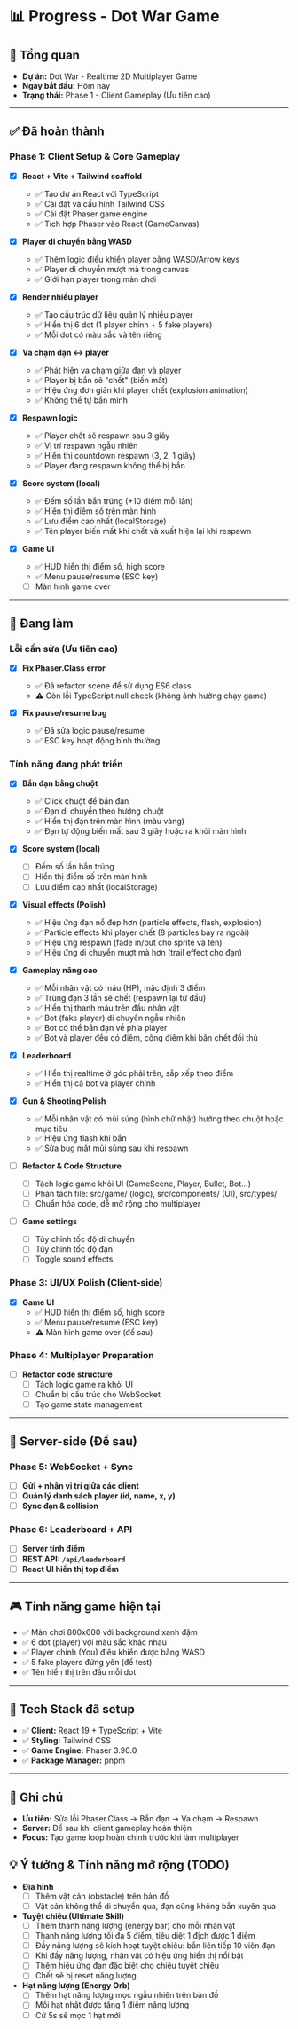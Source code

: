 # 📊 Progress - Dot War Game

## 🎯 Tổng quan
- **Dự án:** Dot War - Realtime 2D Multiplayer Game
- **Ngày bắt đầu:** Hôm nay
- **Trạng thái:** Phase 1 - Client Gameplay (Ưu tiên cao)

---

## ✅ Đã hoàn thành

### Phase 1: Client Setup & Core Gameplay
- [x] **React + Vite + Tailwind scaffold**
  - ✅ Tạo dự án React với TypeScript
  - ✅ Cài đặt và cấu hình Tailwind CSS
  - ✅ Cài đặt Phaser game engine
  - ✅ Tích hợp Phaser vào React (GameCanvas)

- [x] **Player di chuyển bằng WASD**
  - ✅ Thêm logic điều khiển player bằng WASD/Arrow keys
  - ✅ Player di chuyển mượt mà trong canvas
  - ✅ Giới hạn player trong màn chơi

- [x] **Render nhiều player**
  - ✅ Tạo cấu trúc dữ liệu quản lý nhiều player
  - ✅ Hiển thị 6 dot (1 player chính + 5 fake players)
  - ✅ Mỗi dot có màu sắc và tên riêng

- [x] **Va chạm đạn ↔ player**
  - ✅ Phát hiện va chạm giữa đạn và player
  - ✅ Player bị bắn sẽ "chết" (biến mất)
  - ✅ Hiệu ứng đơn giản khi player chết (explosion animation)
  - ✅ Không thể tự bắn mình

- [x] **Respawn logic**
  - ✅ Player chết sẽ respawn sau 3 giây
  - ✅ Vị trí respawn ngẫu nhiên
  - ✅ Hiển thị countdown respawn (3, 2, 1 giây)
  - ✅ Player đang respawn không thể bị bắn

- [x] **Score system (local)**
  - ✅ Đếm số lần bắn trúng (+10 điểm mỗi lần)
  - ✅ Hiển thị điểm số trên màn hình
  - ✅ Lưu điểm cao nhất (localStorage)
  - ✅ Tên player biến mất khi chết và xuất hiện lại khi respawn

- [x] **Game UI**
  - ✅ HUD hiển thị điểm số, high score
  - ✅ Menu pause/resume (ESC key)
  - [ ] Màn hình game over

---

## 🚧 Đang làm

### Lỗi cần sửa (Ưu tiên cao)
- [x] **Fix Phaser.Class error**
  - ✅ Đã refactor scene để sử dụng ES6 class
  - ⚠️ Còn lỗi TypeScript null check (không ảnh hưởng chạy game)

- [x] **Fix pause/resume bug**
  - ✅ Đã sửa logic pause/resume
  - ✅ ESC key hoạt động bình thường

### Tính năng đang phát triển
- [x] **Bắn đạn bằng chuột**
  - ✅ Click chuột để bắn đạn
  - ✅ Đạn di chuyển theo hướng chuột
  - ✅ Hiển thị đạn trên màn hình (màu vàng)
  - ✅ Đạn tự động biến mất sau 3 giây hoặc ra khỏi màn hình

- [x] **Score system (local)**
  - [ ] Đếm số lần bắn trúng
  - [ ] Hiển thị điểm số trên màn hình
  - [ ] Lưu điểm cao nhất (localStorage)

- [x] **Visual effects (Polish)**
  - ✅ Hiệu ứng đạn nổ đẹp hơn (particle effects, flash, explosion)
  - ✅ Particle effects khi player chết (8 particles bay ra ngoài)
  - ✅ Hiệu ứng respawn (fade in/out cho sprite và tên)
  - ✅ Hiệu ứng di chuyển mượt mà hơn (trail effect cho đạn)

- [x] **Gameplay nâng cao**
  - ✅ Mỗi nhân vật có máu (HP), mặc định 3 điểm
  - ✅ Trúng đạn 3 lần sẽ chết (respawn lại từ đầu)
  - ✅ Hiển thị thanh máu trên đầu nhân vật
  - ✅ Bot (fake player) di chuyển ngẫu nhiên
  - ✅ Bot có thể bắn đạn về phía player
  - ✅ Bot và player đều có điểm, cộng điểm khi bắn chết đối thủ

- [x] **Leaderboard**
  - ✅ Hiển thị realtime ở góc phải trên, sắp xếp theo điểm
  - ✅ Hiển thị cả bot và player chính

- [x] **Gun & Shooting Polish**
  - ✅ Mỗi nhân vật có mũi súng (hình chữ nhật) hướng theo chuột hoặc mục tiêu
  - ✅ Hiệu ứng flash khi bắn
  - ✅ Sửa bug mất mũi súng sau khi respawn

- [ ] **Refactor & Code Structure**
  - [ ] Tách logic game khỏi UI (GameScene, Player, Bullet, Bot...)
  - [ ] Phân tách file: src/game/ (logic), src/components/ (UI), src/types/
  - [ ] Chuẩn hóa code, dễ mở rộng cho multiplayer

- [ ] **Game settings**
  - [ ] Tùy chỉnh tốc độ di chuyển
  - [ ] Tùy chỉnh tốc độ đạn
  - [ ] Toggle sound effects

### Phase 3: UI/UX Polish (Client-side)
- [x] **Game UI**
  - ✅ HUD hiển thị điểm số, high score
  - ✅ Menu pause/resume (ESC key)
  - ⚠️ Màn hình game over (để sau)

### Phase 4: Multiplayer Preparation
- [ ] **Refactor code structure**
  - [ ] Tách logic game ra khỏi UI
  - [ ] Chuẩn bị cấu trúc cho WebSocket
  - [ ] Tạo game state management

---

## 🔄 Server-side (Để sau)

### Phase 5: WebSocket + Sync
- [ ] **Gửi + nhận vị trí giữa các client**
- [ ] **Quản lý danh sách player (id, name, x, y)**
- [ ] **Sync đạn & collision**

### Phase 6: Leaderboard + API
- [ ] **Server tính điểm**
- [ ] **REST API: `/api/leaderboard`**
- [ ] **React UI hiển thị top điểm**

---

## 🎮 Tính năng game hiện tại
- ✅ Màn chơi 800x600 với background xanh đậm
- ✅ 6 dot (player) với màu sắc khác nhau
- ✅ Player chính (You) điều khiển được bằng WASD
- ✅ 5 fake players đứng yên (để test)
- ✅ Tên hiển thị trên đầu mỗi dot

---

## 🔧 Tech Stack đã setup
- ✅ **Client:** React 19 + TypeScript + Vite
- ✅ **Styling:** Tailwind CSS
- ✅ **Game Engine:** Phaser 3.90.0
- ✅ **Package Manager:** pnpm

---

## 📝 Ghi chú
- **Ưu tiên:** Sửa lỗi Phaser.Class → Bắn đạn → Va chạm → Respawn
- **Server:** Để sau khi client gameplay hoàn thiện
- **Focus:** Tạo game loop hoàn chỉnh trước khi làm multiplayer 

## 💡 Ý tưởng & Tính năng mở rộng (TODO)

- **Địa hình**
  - [ ] Thêm vật cản (obstacle) trên bản đồ
  - [ ] Vật cản không thể di chuyển qua, đạn cũng không bắn xuyên qua

- **Tuyệt chiêu (Ultimate Skill)**
  - [ ] Thêm thanh năng lượng (energy bar) cho mỗi nhân vật
  - [ ] Thanh năng lượng tối đa 5 điểm, tiêu diệt 1 địch được 1 điểm
  - [ ] Đầy năng lượng sẽ kích hoạt tuyệt chiêu: bắn liên tiếp 10 viên đạn
  - [ ] Khi đầy năng lượng, nhân vật có hiệu ứng hiển thị nổi bật
  - [ ] Thêm hiệu ứng đạn đặc biệt cho chiêu tuyệt chiêu
  - [ ] Chết sẽ bị reset năng lượng

- **Hạt năng lượng (Energy Orb)**
  - [ ] Thêm hạt năng lượng mọc ngẫu nhiên trên bản đồ
  - [ ] Mỗi hạt nhặt được tăng 1 điểm năng lượng
  - [ ] Cứ 5s sẽ mọc 1 hạt mới 